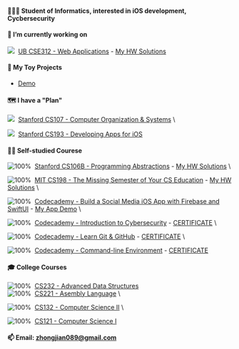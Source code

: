 #### 👨🏻‍🎓 Student of Informatics, interested in iOS development, Cycbersecurity

#### 📍 I’m currently working on

![](https://progress-bar.dev/51)&nbsp;&nbsp;[UB CSE312 - Web Applications](https://cse312.com) - [My HW Solutions](https://github.com/a2677331/CSE312-Web-Applications)

#### 📌 My Toy Projects

- [Demo](https://www.youtube.com/playlist?list=PLE-isvGZOtw-1nRsCVy_yjKNnOzew7zLr)

#### 🗺 I have a "Plan"

![](https://progress-bar.dev/0)&nbsp;&nbsp;[Stanford CS107 - Computer Organization & Systems](https://cs.stanford.edu/degrees/undergrad/Requirements.shtml) \

![](https://progress-bar.dev/0)&nbsp;&nbsp;[Stanford CS193 - Developing Apps for iOS](https://cs193p.sites.stanford.edu)

#### 🏴‍☠️ Self-studied Courese

![100%](https://progress-bar.dev/100)&nbsp;&nbsp;[Stanford CS106B - Programming Abstractions](https://web.stanford.edu/class/archive/cs/cs106b/cs106b.1192/) - [My HW Solutions](https://github.com/a2677331/My-Solutions-Stanford-CS106B-HW) \

![100%](https://progress-bar.dev/100)&nbsp;&nbsp;[MIT CS198 - The Missing Semester of Your CS Education](https://missing.csail.mit.edu) - [My HW Solutions](https://github.com/a2677331/MIT-Missing-Semester-My-Solutions.git) \

![100%](https://progress-bar.dev/100)&nbsp;&nbsp;[Codecademy - Build a Social Media iOS App with Firebase and SwiftUI](https://www.codecademy.com/learn/paths/build-a-social-media-ios-app-with-firebase-and-swiftui) - [My App Demo](https://www.youtube.com/watch?v=Hj154rLK7hw&t=25s) \

![100%](https://progress-bar.dev/100)&nbsp;&nbsp;[Codecademy - Introduction to Cybersecurity](https://www.codecademy.com/learn/introduction-to-cybersecurity) - [CERTIFICATE](https://www.codecademy.com/profiles/jianZ5320566309/certificates/de0bd5c89521d004ce449a86b0ad3319) \

![100%](https://progress-bar.dev/100)&nbsp;&nbsp;[Codecademy - Learn Git & GitHub](https://www.codecademy.com/learn/learn-git) - [CERTIFICATE](https://www.codecademy.com/profiles/jianZ5320566309/certificates/a8ab218d5950c29861635cc0bf12fd13) \

![100%](https://progress-bar.dev/100)&nbsp;&nbsp;[Codecademy - Command-line Environment](https://www.codecademy.com/learn/learn-the-command-line) - [CERTIFICATE](https://www.codecademy.com/profiles/jianZ5320566309/certificates/c87ba0541f8be78bc2f4ba1128233f6f)

#### 🎓 College Courses

![100%](https://progress-bar.dev/100)&nbsp;&nbsp;[CS232 - Advanced Data Structures](https://github.com/a2677331/My-Solutions-CS232-HW) \
![100%](https://progress-bar.dev/100)&nbsp;&nbsp;[CS221 - Asembly Language](https://github.com/a2677331/My-Solutions-CS221-HW) \

![100%](https://progress-bar.dev/100)&nbsp;&nbsp;[CS132 - Computer Science II](https://github.com/a2677331/My-Solutions-CS132-HW) \

![100%](https://progress-bar.dev/100)&nbsp;&nbsp;[CS121 - Computer Science I](https://github.com/a2677331/My-Solutions-CS121-HW)

#### 📫 Email: [zhongjian089@gmail.com](mailto:zhongjian089@gmail.com)
